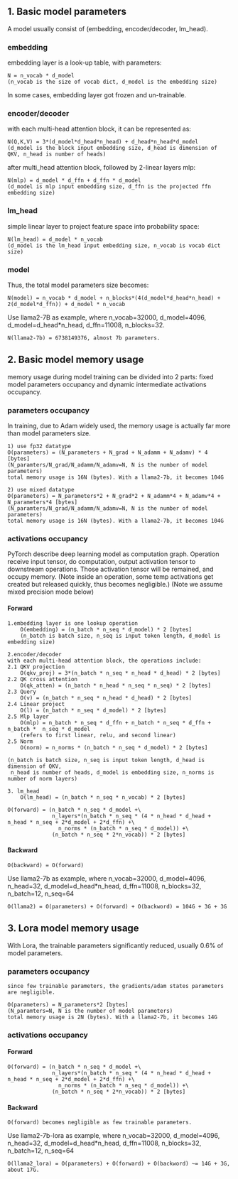 

## 1. Basic model parameters
A model usually consist of (embedding, encoder/decoder, lm_head).
### embedding 
embedding layer is a look-up table, with parameters:

    N = n_vocab * d_model
    (n_vocab is the size of vocab dict, d_model is the embedding size)

In some cases, embedding layer got frozen and un-trainable.

### encoder/decoder
with each multi-head attention block, it can be represented as:

    N(Q,K,V) = 3*(d_model*d_head*n_head) + d_head*n_head*d_model 
    (d_model is the block input embedding size, d_head is dimension of QKV, n_head is number of heads)

after multi_head attention block, followed by 2-linear layers mlp:

    N(mlp) = d_model * d_ffn + d_ffn * d_model
    (d_model is mlp input embedding size, d_ffn is the projected ffn embedding size)

### lm_head
simple linear layer to project feature space into probability space:

    N(lm_head) = d_model * n_vocab
    (d_model is the lm_head input embedding size, n_vocab is vocab dict size)

### model
Thus, the total model parameters size becomes:

    N(model) = n_vocab * d_model + n_blocks*(4(d_model*d_head*n_head) + 2(d_model*d_ffn)) + d_model * n_vocab

Use llama2-7B as example, where n_vocab=32000, d_model=4096, d_model=d_head*n_head,
d_ffn=11008, n_blocks=32. 

    N(llama2-7b) = 6738149376, almost 7b parameters.


## 2. Basic model memory usage
memory usage during model training can be divided into 2 parts: fixed model parameters occupancy and dynamic
intermediate activations occupancy. 
### parameters occupancy
In training, due to Adam widely used, the memory usage is actually far more than model parameters size.

    1) use fp32 datatype
    O(parameters) = (N_parameters + N_grad + N_adamm + N_adamv) * 4 [bytes]
    (N_paramters/N_grad/N_adamm/N_adamv=N, N is the number of model parameters)
    total memory usage is 16N (bytes). With a llama2-7b, it becomes 104G

    2) use mixed datatype
    O(parameters) = N_parameters*2 + N_grad*2 + N_adamm*4 + N_adamv*4 + N_parameters*4 [bytes]
    (N_paramters/N_grad/N_adamm/N_adamv=N, N is the number of model parameters)
    total memory usage is 16N (bytes). With a llama2-7b, it becomes 104G

### activations occupancy
PyTorch describe deep learning model as computation graph. Operation receive input tensor, do computation, 
output activation tensor to downstream operations. Those activation tensor will be remained, and occupy memory. 
(Note inside an operation, some temp activations get created but released quickly, thus becomes negligible.)
(Note we assume mixed precision mode below)

#### Forward

    1.embedding layer is one lookup operation
        O(embedding) = (n_batch * n_seq * d_model) * 2 [bytes]
        (n_batch is batch size, n_seq is input token length, d_model is embedding size)

    2.encoder/decoder
    with each multi-head attention block, the operations include:
    2.1 QKV projection
        O(qkv_proj) = 3*(n_batch * n_seq * n_head * d_head) * 2 [bytes]
    2.2 QK cross attention
        O(qk_atten) = (n_batch * n_head * n_seq * n_seq) * 2 [bytes]
    2.3 Query
        O(v) = (n_batch * n_seq * n_head * d_head) * 2 [bytes]
    2.4 Linear project 
        O(l) = (n_batch * n_seq * d_model) * 2 [bytes]
    2.5 Mlp layer
        O(mlp) = n_batch * n_seq * d_ffn + n_batch * n_seq * d_ffn + n_batch *  n_seq * d_model 
        (refers to first linear, relu, and second linear)         
    2.5 Norm
        O(norm) = n_norms * (n_batch * n_seq * d_model) * 2 [bytes]

    (n_batch is batch size, n_seq is input token length, d_head is dimension of QKV, 
     n_head is number of heads, d_model is embedding size, n_norms is number of norm layers)

    3. lm_head
        O(lm_head) = (n_batch * n_seq * n_vocab) * 2 [bytes]

    O(forward) = (n_batch * n_seq * d_model +\
                  n_layers*(n_batch * n_seq * (4 * n_head * d_head + n_head * n_seq + 2*d_model + 2*d_ffn) +\
                    n_norms * (n_batch * n_seq * d_model)) +\
                  (n_batch * n_seq * 2*n_vocab)) * 2 [bytes]

#### Backward   

    O(backward) = O(forward)

Use llama2-7b as example, where n_vocab=32000, d_model=4096, n_head=32, d_model=d_head*n_head, d_ffn=11008, 
n_blocks=32, n_batch=12, n_seq=64
    
    O(llama2) = O(parameters) + O(forward) + O(backword) = 104G + 3G + 3G



## 3. Lora model memory usage          
With Lora, the trainable parameters significantly reduced, usually 0.6% of model parameters.
### parameters occupancy

    since few trainable parameters, the gradients/adam states parameters are negligible.

    O(parameters) = N_parameters*2 [bytes]
    (N_paramters=N, N is the number of model parameters)
    total memory usage is 2N (bytes). With a llama2-7b, it becomes 14G

### activations occupancy
#### Forward

    O(forward) = (n_batch * n_seq * d_model +\
                  n_layers*(n_batch * n_seq * (4 * n_head * d_head + n_head * n_seq + 2*d_model + 2*d_ffn) +\
                    n_norms * (n_batch * n_seq * d_model)) +\
                  (n_batch * n_seq * 2*n_vocab)) * 2 [bytes]

#### Backward

    O(forward) becomes negligible as few trainable parameters.

Use llama2-7b-lora as example, where n_vocab=32000, d_model=4096, n_head=32, d_model=d_head*n_head, d_ffn=11008, 
n_blocks=32, n_batch=12, n_seq=64
    
    O(llama2_lora) = O(parameters) + O(forward) + O(backword) ~= 14G + 3G, about 17G.
